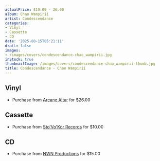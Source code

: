 ```yaml
---
actualPrice: $10.00 - 26.00
album: Chao Wampirii
artist: Condescendance
categories:
- Vinyl
- Cassette
- CD
date: '2025-08-15T05:21:11'
draft: false
images:
- /images/covers/condescendance-chao_wampirii.jpg
inStock: true
thumbnailImage: /images/covers/condescendance-chao_wampirii-thumb.jpg
title: Condescendance - Chao Wampirii
---
```


## Vinyl
* Purchase from [Arcane Altar](https://arcanealtar.bigcartel.com/product/condescendance-chao-wampirii-12-lp) for $26.00
## Cassette
* Purchase from [Sto'Vo'Kor Records](https://stovokor-records.com/products/condescendance-chao-wampirii) for $10.00
## CD
* Purchase from [NWN Productions](http://shop.nwnprod.com/index.php?route=product/product&path=93&product_id=19719&sort=pd.name&order=ASC) for $15.00
